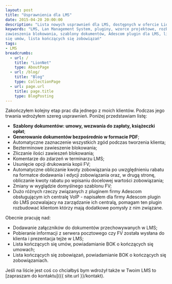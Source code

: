 ```yaml
---
layout: post
title: "Usprawnienia dla LMS"
date: 2015-04-20 20:00:00
description: "Lista nowych usprawnień dla LMS, dostępnych w ofercie LionNet"
keywords: "LMS, Lan Management System, pluginy, wzorce projektowe, rozbudowa LMS,
zawieszenia blokowania, szablony dokumentów, Adescom plugin dla LMS, lista kończących
się umów, lista kończących się zobowiązań"
tags:
- LMS
breadcrumbs:
  - url: /
    title: "LionNet"
    type: AboutPage
  - url: /blog/
    title: "Blog"
    type: CollectionPage
  - url: page.url
    title: page.title
    type: BlogPosting
---
```


Zakończyłem kolejny etap prac dla jednego z moich klientów. 
Podczas jego trwania wdrożyłem szereg usprawnień. 
Poniżej przedstawiam listę:

 * **Szablony dokumentów: umowy, wezwania do zapłaty, książeczki opłat**;
 * **Generowanie dokumentów bezpośrednio w formacie PDF**;
 * Automatyczne zaznaczenie wszystkich zgód podczas tworzenia klienta;
 * Bezterminowe zawieszenie blokowania;
 * Zliczanie ilości zawieszeń blokowania;
 * Komentarze do zdarzeń w terminarzu LMS;
 * Usunięcie opcji drukowania kopii FV;
 * Automatyczne obliczanie kwoty zobowiązania po uwzględnieniu rabatu na formatce dodawania i edycji zobowiązania oraz, w drugą stronę, obliczanie kwoty rabatu po wpisaniu docelowej wartości zobowiązania;
 * Zmiany w wyglądzie domyślnego szablonu FV;
 * Dużo różnych rzeczy związanych z pluginem firmy Adescom obsługującym ich centralę VoIP - napisałem dla firmy Adescom plugin do LMS pozwalajacy na zarządzanie ich centralą, pomagam ten plugin rozbudować klientom którzy mają dodatkowe pomysły z nim związane.

Obecnie pracuję nad:

 * Dodawanie załączników do dokumentów przechowywanych w LMS;
 * Pobieranie informacji z serwera pocztowego czy FV została wysłana do klienta i prezentacja tejże w LMS;
 * Lista kończących się umów, powiadamianie BOK o kończących się umowach;
 * Lista kończących się zobowiązań, powiadamianie BOK o kończących się zobowiązaniach.

Jeśli na liście jest coś co chciałbyś bym wdrożył także w Twoim LMS to [zapraszam do kontaktu]({{ site.url }}/kontakt).